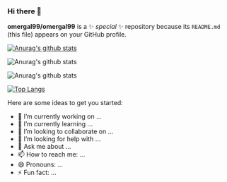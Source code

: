 ### Hi there 👋


**omergal99/omergal99** is a ✨ _special_ ✨ repository because its `README.md` (this file) appears on your GitHub profile.

[![Anurag's github stats](https://github-readme-stats.vercel.app/api?omergal99=anuraghazra)](https://github.com/anuraghazra/github-readme-stats)

![Anurag's github stats](https://github-readme-stats.vercel.app/api?omergal99=anuraghazra&hide=contribs,prs)

![Anurag's github stats](https://github-readme-stats.vercel.app/api?omergal99=anuraghazra&count_private=true)

[![Top Langs](https://github-readme-stats.vercel.app/api/top-langs/?omergal99=anuraghazra&layout=compact)](https://github.com/anuraghazra/github-readme-stats)


Here are some ideas to get you started:

- 🔭 I’m currently working on ...
- 🌱 I’m currently learning ...
- 👯 I’m looking to collaborate on ...
- 🤔 I’m looking for help with ...
- 💬 Ask me about ...
- 📫 How to reach me: ...
- 😄 Pronouns: ...
- ⚡ Fun fact: ...

